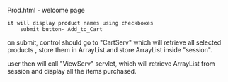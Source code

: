 Prod.html  - welcome page

	it will display product names using checkboxes
		submit button- Add_to_Cart

on submit,
control should go to "CartServ" which will retrieve all selected products , store them in ArrayList and store ArrayList inside "session".

user then will call "ViewServ" servlet, which will retrieve ArrayList from session and display all the items purchased.
